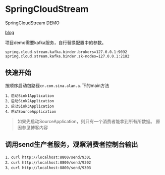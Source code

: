 # SpringCloudStream
SpringCloudStream DEMO

[blog](http://blog.spring-cloud.io/blog/sc-stream.html)

项目demo需要kafka服务，自行替换配置中的参数。

	spring.cloud.stream.kafka.binder.brokers=127.0.0.1:9092
	spring.cloud.stream.kafka.binder.zk-nodes=127.0.0.1:2182

## 快速开始

按顺序启动包路径`cn.com.sina.alan.a.`下的main方法

```
1、启动Sink1Application
2、启动Sink2Application
3、启动Sink3Application
4、启动SourceApplication
```

> 如果先启动SourceApplication，则只有一个消费者能拿到所有所数据。
> 原因参见博客内容

## 调用send生产者服务，观察消费者控制台输出

```
1、curl http://localhost:8800/send/9301
2、curl http://localhost:8800/send/9302
3、curl http://localhost:8800/send/9303
```



